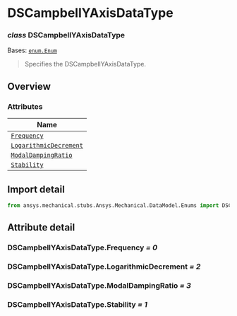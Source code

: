 # DSCampbellYAxisDataType

<a id="DSCampbellYAxisDataType"></a>

### *class* DSCampbellYAxisDataType

Bases: [`enum.Enum`](https://docs.python.org/3/library/enum.html#enum.Enum)

> Specifies the DSCampbellYAxisDataType.

> <!-- !! processed by numpydoc !! -->

<a id="overview"></a>

## Overview

### Attributes

| Name |
| ------------------------------------------------------------------------- |
| [`Frequency`](#DSCampbellYAxisDataType.Frequency) |
| [`LogarithmicDecrement`](#DSCampbellYAxisDataType.LogarithmicDecrement) |
| [`ModalDampingRatio`](#DSCampbellYAxisDataType.ModalDampingRatio) |
| [`Stability`](#DSCampbellYAxisDataType.Stability) |

<a id="import-detail"></a>

## Import detail

```python
from ansys.mechanical.stubs.Ansys.Mechanical.DataModel.Enums import DSCampbellYAxisDataType
```

<a id="attribute-detail"></a>

## Attribute detail

<a id="DSCampbellYAxisDataType.Frequency"></a>

### DSCampbellYAxisDataType.Frequency *= 0*

<a id="DSCampbellYAxisDataType.LogarithmicDecrement"></a>

### DSCampbellYAxisDataType.LogarithmicDecrement *= 2*

<a id="DSCampbellYAxisDataType.ModalDampingRatio"></a>

### DSCampbellYAxisDataType.ModalDampingRatio *= 3*

<a id="DSCampbellYAxisDataType.Stability"></a>

### DSCampbellYAxisDataType.Stability *= 1*
